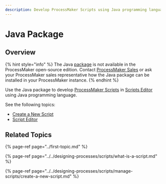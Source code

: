 ```yaml
---
description: Develop ProcessMaker Scripts using Java programming language.
---
```


# Java Package

## Overview

{% hint style="info" %}
The Java [package](../first-topic.md) is not available in the ProcessMaker open-source edition. Contact [ProcessMaker Sales](https://www.processmaker.com/contact/) or ask your ProcessMaker sales representative how the Java package can be installed in your ProcessMaker instance.
{% endhint %}

Use the Java package to develop [ProcessMaker Scripts](../../designing-processes/scripts/what-is-a-script.md) in [Scripts Editor]() using Java programming language.

See the following topics:

* [Create a New Script](../../designing-processes/scripts/manage-scripts/create-a-new-script.md#create-a-new-processmaker-script)
* [Script Editor](../../designing-processes/scripts/script-editor.md)

## Related Topics

{% page-ref page="../first-topic.md" %}

{% page-ref page="../../designing-processes/scripts/what-is-a-script.md" %}

{% page-ref page="../../designing-processes/scripts/manage-scripts/create-a-new-script.md" %}

